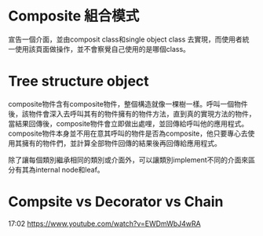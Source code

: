 # Composite 組合模式
宣告一個介面，並由composit class和single object class 去實現，而使用者統一使用該頁面做操作，並不會察覺自己使用的是哪個class。

# Tree structure object
composite物件含有composite物件，整個構造就像一棵樹一樣。呼叫一個物件後，該物件會深入去呼叫其有的物件擁有的物件方法，直到真的實現方法的物件，當結果回傳後，composite物件會立即做出處哩，並回傳給呼叫他的應用程式。
composite物件本身並不用在意其呼叫的物件是否為composite，他只要專心去使用其擁有的物件們，並計算全部物件回傳的結果後再回傳給應用程式。

除了讓每個類別繼承相同的類別或介面外，可以讓類別implement不同的介面來區分有其為internal node和leaf。

# Compsite vs Decorator vs Chain

17:02
https://www.youtube.com/watch?v=EWDmWbJ4wRA